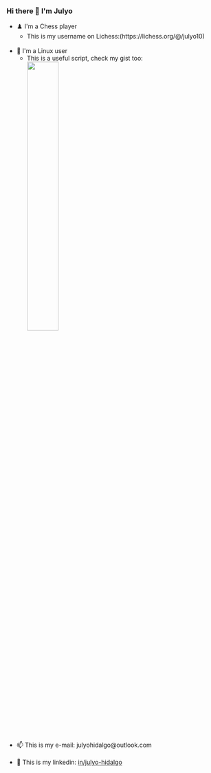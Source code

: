 <div>
	<h3>Hi there 👋 I'm Julyo</h3>
	<ul>
		<li>♟️ I'm a Chess player
			<ul>
				<li>This is my username on Lichess:(https://lichess.org/@/julyo10)</li>
			</ul>
		</li>
		<br>
		<li>🐧 I'm a Linux user
			<ul>
				<li> This is a useful script, check my gist too:
					<div>
						<a href="https://gist.github.com/Julyo-Hidalgo/6b958c4fda733378db595f6d5e0a3291">
							<img width="40%" src="https://github-readme-stats.vercel.app/api/gist?id=6b958c4fda733378db595f6d5e0a3291&theme=radical" />
						</a>
					</div>
				</li>
			</ul>
		</li>
		<br>
		<li>📫 This is my e-mail: julyohidalgo@outlook.com</li>
		<br>
		<li>🔗 This is my linkedin: <a href="https://www.linkedin.com/in/julyo-hidalgo/">in/julyo-hidalgo</a></li>
	</ul>
 </div>
